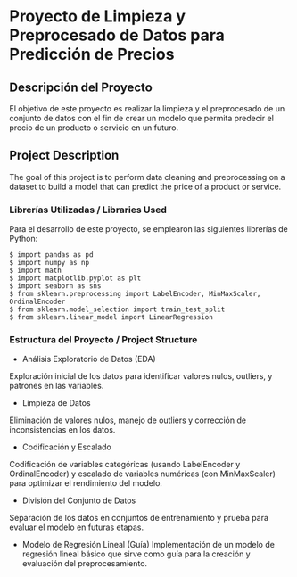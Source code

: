 # Proyecto de Limpieza y Preprocesado de Datos para Predicción de Precios

## Descripción del Proyecto

El objetivo de este proyecto es realizar la limpieza y el preprocesado de un conjunto de datos con el fin de crear un modelo que permita predecir el precio de un producto o servicio en un futuro.

## Project Description

The goal of this project is to perform data cleaning and preprocessing on a dataset to build a model that can predict the price of a product or service.

### Librerías Utilizadas / Libraries Used

Para el desarrollo de este proyecto, se emplearon las siguientes librerías de Python:

```
$ import pandas as pd
$ import numpy as np
$ import math
$ import matplotlib.pyplot as plt
$ import seaborn as sns
$ from sklearn.preprocessing import LabelEncoder, MinMaxScaler, OrdinalEncoder
$ from sklearn.model_selection import train_test_split
$ from sklearn.linear_model import LinearRegression
```

### Estructura del Proyecto / Project Structure

* Análisis Exploratorio de Datos (EDA)
  
Exploración inicial de los datos para identificar valores nulos, outliers, y patrones en las variables.

* Limpieza de Datos
  
Eliminación de valores nulos, manejo de outliers y corrección de inconsistencias en los datos.

* Codificación y Escalado
  
Codificación de variables categóricas (usando LabelEncoder y OrdinalEncoder) y escalado de variables numéricas (con MinMaxScaler) para optimizar el rendimiento del modelo.

* División del Conjunto de Datos
  
Separación de los datos en conjuntos de entrenamiento y prueba para evaluar el modelo en futuras etapas.

* Modelo de Regresión Lineal (Guía)
Implementación de un modelo de regresión lineal básico que sirve como guía para la creación y evaluación del preprocesamiento.
